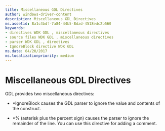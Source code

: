 ```yaml
---
title: Miscellaneous GDL Directives
author: windows-driver-content
description: Miscellaneous GDL Directives
ms.assetid: 8a1c4bdf-7a84-44b5-8dad-4518edc2b560
keywords:
- directives WDK GDL , miscellaneous directives
- source files WDK GDL , miscellaneous directives
- parser WDK GDL , directives
- IgnoreBlock directive WDK GDL
ms.date: 04/20/2017
ms.localizationpriority: medium
---
```


# Miscellaneous GDL Directives


GDL provides two miscellaneous directives:

-   \*IgnoreBlock causes the GDL parser to ignore the value and contents of the construct.

-   \*% (asterisk plus the percent sign) causes the parser to ignore the remainder of the line. You can use this directive for adding a comment.

 

 




